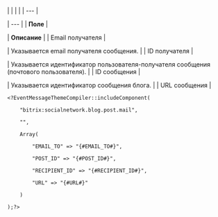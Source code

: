 |  |  |  |
| --- |

| --- |
| **Поле** |

| **Описание** |
| Email получателя |

| Указывается email получателя сообщения. |
| ID получателя |

| Указывается идентификатор пользователя-получателя сообщения (почтового пользователя). |
| ID сообщения |

| Указывается идентификатор сообщения блога. |
| URL сообщения |

```
<?EventMessageThemeCompiler::includeComponent(

    "bitrix:socialnetwork.blog.post.mail",

    "",

    Array(

        "EMAIL_TO" => "{#EMAIL_TO#}",

        "POST_ID" => "{#POST_ID#}",

        "RECIPIENT_ID" => "{#RECIPIENT_ID#}",

        "URL" => "{#URL#}"

    )

);?>


```